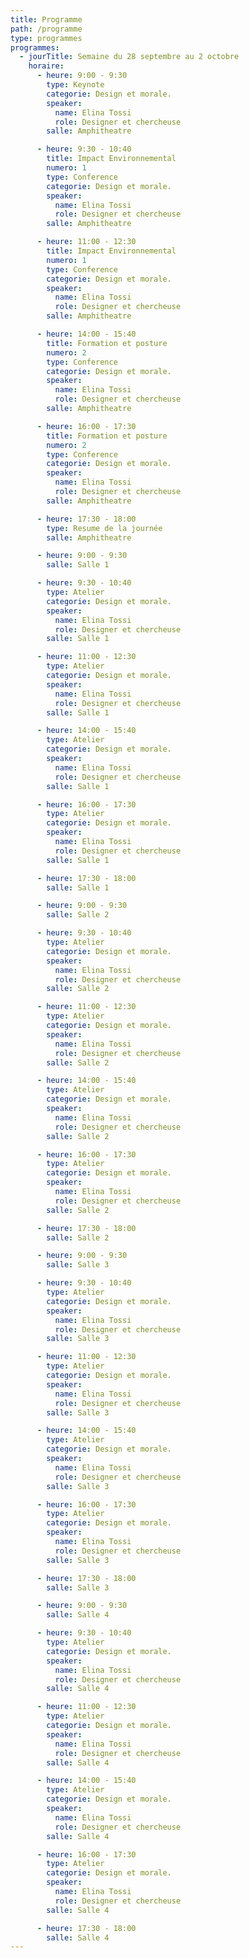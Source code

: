 ```yaml
---
title: Programme
path: /programme
type: programmes
programmes:
  - jourTitle: Semaine du 28 septembre au 2 octobre
    horaire:
      - heure: 9:00 - 9:30
        type: Keynote
        categorie: Design et morale.
        speaker:
          name: Elina Tossi
          role: Designer et chercheuse
        salle: Amphitheatre

      - heure: 9:30 - 10:40
        title: Impact Environnemental
        numero: 1
        type: Conference
        categorie: Design et morale.
        speaker:
          name: Elina Tossi
          role: Designer et chercheuse
        salle: Amphitheatre

      - heure: 11:00 - 12:30
        title: Impact Environnemental
        numero: 1
        type: Conference
        categorie: Design et morale.
        speaker:
          name: Elina Tossi
          role: Designer et chercheuse
        salle: Amphitheatre

      - heure: 14:00 - 15:40
        title: Formation et posture
        numero: 2
        type: Conference
        categorie: Design et morale.
        speaker:
          name: Elina Tossi
          role: Designer et chercheuse
        salle: Amphitheatre

      - heure: 16:00 - 17:30
        title: Formation et posture
        numero: 2
        type: Conference
        categorie: Design et morale.
        speaker:
          name: Elina Tossi
          role: Designer et chercheuse
        salle: Amphitheatre

      - heure: 17:30 - 18:00
        type: Resume de la journée
        salle: Amphitheatre

      - heure: 9:00 - 9:30
        salle: Salle 1

      - heure: 9:30 - 10:40
        type: Atelier
        categorie: Design et morale.
        speaker:
          name: Elina Tossi
          role: Designer et chercheuse
        salle: Salle 1

      - heure: 11:00 - 12:30
        type: Atelier
        categorie: Design et morale.
        speaker:
          name: Elina Tossi
          role: Designer et chercheuse
        salle: Salle 1

      - heure: 14:00 - 15:40
        type: Atelier
        categorie: Design et morale.
        speaker:
          name: Elina Tossi
          role: Designer et chercheuse
        salle: Salle 1

      - heure: 16:00 - 17:30
        type: Atelier
        categorie: Design et morale.
        speaker:
          name: Elina Tossi
          role: Designer et chercheuse
        salle: Salle 1

      - heure: 17:30 - 18:00
        salle: Salle 1

      - heure: 9:00 - 9:30
        salle: Salle 2

      - heure: 9:30 - 10:40
        type: Atelier
        categorie: Design et morale.
        speaker:
          name: Elina Tossi
          role: Designer et chercheuse
        salle: Salle 2

      - heure: 11:00 - 12:30
        type: Atelier
        categorie: Design et morale.
        speaker:
          name: Elina Tossi
          role: Designer et chercheuse
        salle: Salle 2

      - heure: 14:00 - 15:40
        type: Atelier
        categorie: Design et morale.
        speaker:
          name: Elina Tossi
          role: Designer et chercheuse
        salle: Salle 2

      - heure: 16:00 - 17:30
        type: Atelier
        categorie: Design et morale.
        speaker:
          name: Elina Tossi
          role: Designer et chercheuse
        salle: Salle 2

      - heure: 17:30 - 18:00
        salle: Salle 2

      - heure: 9:00 - 9:30
        salle: Salle 3

      - heure: 9:30 - 10:40
        type: Atelier
        categorie: Design et morale.
        speaker:
          name: Elina Tossi
          role: Designer et chercheuse
        salle: Salle 3

      - heure: 11:00 - 12:30
        type: Atelier
        categorie: Design et morale.
        speaker:
          name: Elina Tossi
          role: Designer et chercheuse
        salle: Salle 3

      - heure: 14:00 - 15:40
        type: Atelier
        categorie: Design et morale.
        speaker:
          name: Elina Tossi
          role: Designer et chercheuse
        salle: Salle 3

      - heure: 16:00 - 17:30
        type: Atelier
        categorie: Design et morale.
        speaker:
          name: Elina Tossi
          role: Designer et chercheuse
        salle: Salle 3

      - heure: 17:30 - 18:00
        salle: Salle 3

      - heure: 9:00 - 9:30
        salle: Salle 4

      - heure: 9:30 - 10:40
        type: Atelier
        categorie: Design et morale.
        speaker:
          name: Elina Tossi
          role: Designer et chercheuse
        salle: Salle 4

      - heure: 11:00 - 12:30
        type: Atelier
        categorie: Design et morale.
        speaker:
          name: Elina Tossi
          role: Designer et chercheuse
        salle: Salle 4

      - heure: 14:00 - 15:40
        type: Atelier
        categorie: Design et morale.
        speaker:
          name: Elina Tossi
          role: Designer et chercheuse
        salle: Salle 4

      - heure: 16:00 - 17:30
        type: Atelier
        categorie: Design et morale.
        speaker:
          name: Elina Tossi
          role: Designer et chercheuse
        salle: Salle 4

      - heure: 17:30 - 18:00
        salle: Salle 4
---
```

